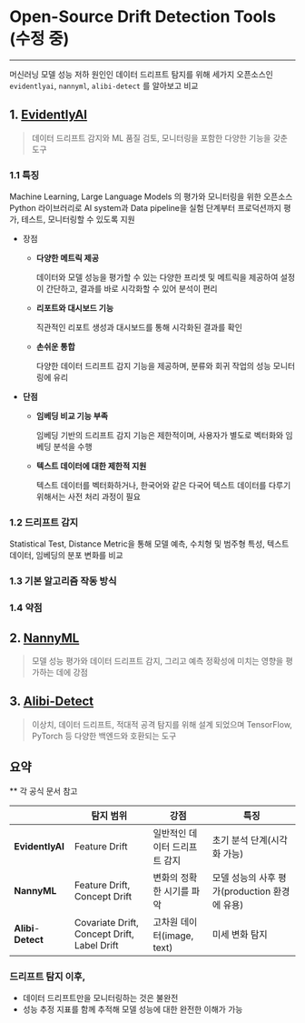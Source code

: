 # **Open-Source Drift Detection Tools** (수정 중)

---

머신러닝 모델 성능 저하 원인인 데이터 드리프트 탐지를 위해 세가지 오픈소스인 `evidentlyai`,  `nannyml`,  `alibi-detect` 를 알아보고 비교

## **1. [EvidentlyAI](https://github.com/evidentlyai/evidently)**

> 데이터 드리프트 감지와 ML 품질 검토, 모니터링을 포함한 다양한 기능을 갖춘 도구
>

### 1.1 특징

Machine Learning, Large Language Models 의 평가와 모니터링을 위한 오픈소스 Python 라이브러리로 AI system과 Data pipeline을 실험 단계부터 프로덕션까지 평가, 테스트, 모니터링할 수 있도록 지원

- 장점
    - **다양한 메트릭 제공**
        
        데이터와 모델 성능을 평가할 수 있는 다양한 프리셋 및 메트릭을 제공하여 설정이 간단하고, 결과를 바로 시각화할 수 있어 분석이 편리
        
    - **리포트와 대시보드 기능**
        
        직관적인 리포트 생성과 대시보드를 통해 시각화된 결과를 확인
        
    - **손쉬운 통합**
        
        다양한 데이터 드리프트 감지 기능을 제공하며, 분류와 회귀 작업의 성능 모니터링에 유리
        
- **단점**
    - **임베딩 비교 기능 부족**
        
        임베딩 기반의 드리프트 감지 기능은 제한적이며, 사용자가 별도로 벡터화와 임베딩 분석을 수행
        
    - **텍스트 데이터에 대한 제한적 지원**
        
        텍스트 데이터를 벡터화하거나, 한국어와 같은 다국어 텍스트 데이터를 다루기 위해서는 사전 처리 과정이 필요
        

### 1.2 드리프트 감지

Statistical Test, Distance Metric을 통해 모델 예측, 수치형 및 범주형 특성, 텍스트 데이터, 임베딩의 분포 변화를 비교

### 1.3 기본 알고리즘 작동 방식

### 1.4 약점

## **2. [NannyML](https://github.com/NannyML/nannyml)**

> 모델 성능 평가와 데이터 드리프트 감지, 그리고 예측 정확성에 미치는 영향을 평가하는 데에 강점
> 

## **3. [Alibi-Detect](https://github.com/SeldonIO/alibi-detect)**

> 이상치, 데이터 드리프트, 적대적 공격 탐지를 위해 설계 되었으며 TensorFlow, PyTorch 등 다양한 백엔드와 호환되는 도구
> 

## 요약

** 각 공식 문서 참고

|  | 탐지 범위 | 강점 | 특징 |
| --- | --- | --- | --- |
| **EvidentlyAI** | Feature Drift | 일반적인 데이터 드리프트 감지 | 초기 분석 단계(시각화 가능) |
| **NannyML** | Feature Drift, Concept Drift | 변화의 정확한 시기를 파악 | 모델 성능의 사후 평가(production 환경에 유용) |
| **Alibi**-**Detect** | Covariate Drift, Concept Drift, Label Drift | 고차원 데이터(image, text) | 미세 변화 탐지 |

### 드리프트 탐지 이후,

- 데이터 드리프트만을 모니터링하는 것은 불완전
- 성능 추정 지표를 함께 추적해 모델 성능에 대한 완전한 이해가 가능